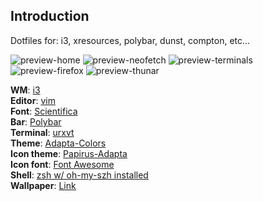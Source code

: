 ## Introduction

Dotfiles for: i3, xresources, polybar, dunst, compton, etc...

![preview-home](https://raw.githubusercontent.com/hrqmonteiro/i3/master/2018-06-18-010733_1920x1080_scrot.png)
![preview-neofetch](https://raw.githubusercontent.com/hrqmonteiro/i3/master/2018-06-18-010810_1920x1080_scrot.png)
![preview-terminals](https://raw.githubusercontent.com/hrqmonteiro/i3/master/2018-06-18-010821_1920x1080_scrot.png)
![preview-firefox](https://raw.githubusercontent.com/hrqmonteiro/i3/master/2018-06-18-010827_1920x1080_scrot.png)
![preview-thunar](https://raw.githubusercontent.com/hrqmonteiro/i3/master/2018-06-18-010900_1920x1080_scrot.png)

**WM**: [i3](https://i3wm.org/)  
**Editor**: [vim](https://www.vim.org/)  
**Font**: [Scientifica](https://github.com/NerdyPepper/scientifica)  
**Bar**: [Polybar](https://github.com/jaagr/polybar)  
**Terminal**: [urxvt](https://wiki.archlinux.org/index.php/Rxvt-unicode)  
**Theme**: [Adapta-Colors](https://www.gnome-look.org/p/1190851/)  
**Icon theme**: [Papirus-Adapta](https://github.com/PapirusDevelopmentTeam/papirus-icon-theme)  
**Icon font**: [Font Awesome](https://fontawesome.com/)  
**Shell**: [zsh w/ oh-my-szh installed](https://github.com/robbyrussell/oh-my-zsh)  
**Wallpaper**: [Link](http://hdqwalls.com/mountains-moon-trees-minimalism-wallpaper)
